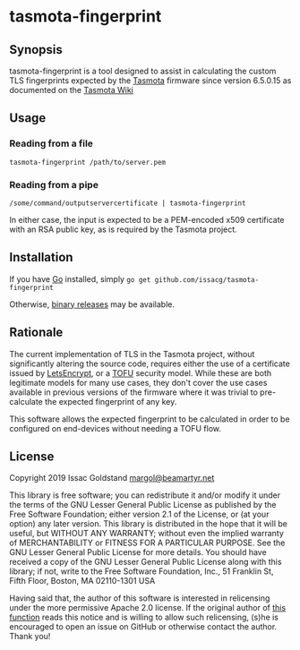 # tasmota-fingerprint
## Synopsis
tasmota-fingerprint is a tool designed to assist in calculating the custom TLS fingerprints expected by the [Tasmota](https://github.com/arendst/Tasmota) firmware since version 6.5.0.15 as documented on the [Tasmota Wiki](https://github.com/arendst/Tasmota/wiki/TLS#fingerprint-validation)

## Usage
### Reading from a file
`tasmota-fingerprint /path/to/server.pem`
### Reading from a pipe
`/some/command/outputservercertificate | tasmota-fingerprint`

In either case, the input is expected to be a PEM-encoded x509 certificate with an RSA public key, as is required by the Tasmota project. 

## Installation
If you have [Go](https://golang.org) installed, simply `go get github.com/issacg/tasmota-fingerprint`

Otherwise, [binary releases](https://github.com/issacg/tasmota-firmware/releases/latest) may be available.

## Rationale
The current implementation of TLS in the Tasmota project, without significantly altering the source code, requires either the use of a certificate issued by [LetsEncrypt](https://letsencrypt.org), or a [TOFU](https://en.wikipedia.org/wiki/Trust_on_first_use) security model.  While these are both legitimate models for many use cases, they don't cover the use cases available in previous versions of the firmware where it was trivial to pre-calculate the expected fingerprint of any key.  

This software allows the expected fingerprint to be calculated in order to be configured on end-devices without needing a TOFU flow.

## License
Copyright 2019 Issac Goldstand <margol@beamartyr.net>

  This library is free software; you can redistribute it and/or
  modify it under the terms of the GNU Lesser General Public
  License as published by the Free Software Foundation; either
  version 2.1 of the License, or (at your option) any later version.
  This library is distributed in the hope that it will be useful,
  but WITHOUT ANY WARRANTY; without even the implied warranty of
  MERCHANTABILITY or FITNESS FOR A PARTICULAR PURPOSE.  See the GNU
  Lesser General Public License for more details.
  You should have received a copy of the GNU Lesser General Public
  License along with this library; if not, write to the Free Software
  Foundation, Inc., 51 Franklin St, Fifth Floor, Boston, MA  02110-1301  USA

Having said that, the author of this software is interested in relicensing under the more permissive Apache 2.0 license.  If the original author of [this function](https://github.com/arendst/Tasmota/blob/6ec43737616d56db310d64a7bb7e856e1f62f053/tasmota/WiFiClientSecureLightBearSSL.cpp#L695) reads this notice and is willing to allow such relicensing, (s)he is encouraged to open an issue on GitHub or otherwise contact the author.  Thank you!
